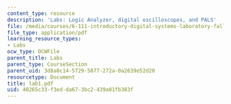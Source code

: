 ```yaml
---
content_type: resource
description: 'Labs: Logic Analyzer, digital oscilloscopes, and PALS'
file: /media/courses/6-111-introductory-digital-systems-laboratory-fall-2002/40265c33f3edda673bc2439a01fb383f_lab1.pdf
file_type: application/pdf
learning_resource_types:
- Labs
ocw_type: OCWFile
parent_title: Labs
parent_type: CourseSection
parent_uid: 3d8a8c14-5729-5077-272a-0a2639e52d20
resourcetype: Document
title: lab1.pdf
uid: 40265c33-f3ed-da67-3bc2-439a01fb383f
---
```

